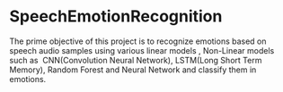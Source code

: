 # SpeechEmotionRecognition
The prime objective of this project is to recognize emotions based on speech audio samples using various linear models , Non-Linear models such as  CNN(Convolution Neural Network), LSTM(Long Short Term Memory), Random Forest and Neural Network and classify them in emotions.
